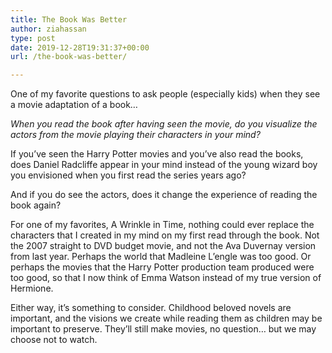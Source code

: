 ```yaml
---
title: The Book Was Better
author: ziahassan
type: post
date: 2019-12-28T19:31:37+00:00
url: /the-book-was-better/

---
```

One of my favorite questions to ask people (especially kids) when they see a movie adaptation of a book&#8230;

_When you read the book after having seen the movie, do you visualize the actors from the movie playing their characters in your mind?_

If you’ve seen the Harry Potter movies and you’ve also read the books, does Daniel Radcliffe appear in your mind instead of the young wizard boy you envisioned when you first read the series years ago?

And if you do see the actors, does it change the experience of reading the book again?

For one of my favorites, A Wrinkle in Time, nothing could ever replace the characters that I created in my mind on my first read through the book. Not the 2007 straight to DVD budget movie, and not the Ava Duvernay version from last year. Perhaps the world that Madleine L’engle was too good. Or perhaps the movies that the Harry Potter production team produced were too good, so that I now think of Emma Watson instead of my true version of Hermione.

Either way, it’s something to consider. Childhood beloved novels are important, and the visions we create while reading them as children may be important to preserve. They’ll still make movies, no question… but we may choose not to watch.